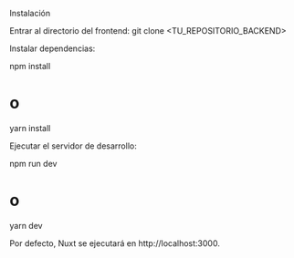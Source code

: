 Instalación

Entrar al directorio del frontend:
git clone <TU_REPOSITORIO_BACKEND>

Instalar dependencias:

npm install

# o

yarn install

Ejecutar el servidor de desarrollo:

npm run dev

# o

yarn dev

Por defecto, Nuxt se ejecutará en http://localhost:3000.
